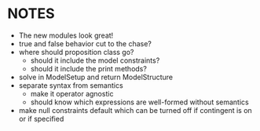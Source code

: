 # NOTES

- The new modules look great! 
- true and false behavior cut to the chase?
- where should proposition class go?
  - should it include the model constraints?
  - should it include the print methods?
- solve in ModelSetup and return ModelStructure
- separate syntax from semantics
  - make it operator agnostic
  - should know which expressions are well-formed without semantics
- make null constraints default which can be turned off if contingent is on or if specified
